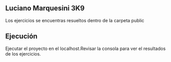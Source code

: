 ## Luciano Marquesini 3K9
Los ejercicios se encuentras resueltos dentro de la carpeta public
## Ejecución
Ejecutar el proyecto en el localhost.Revisar la consola para ver el resultados de los ejercicios.
